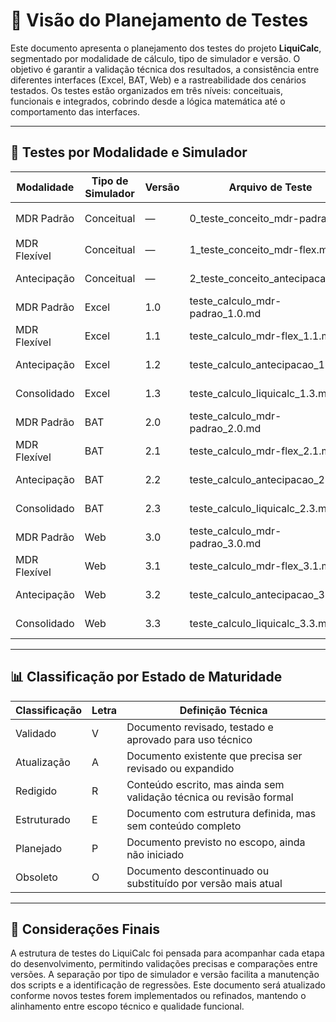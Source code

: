 # 📌 Visão do Planejamento de Testes

Este documento apresenta o planejamento dos testes do projeto **LiquiCalc**, segmentado por modalidade de cálculo, tipo de simulador e versão. O objetivo é garantir a validação técnica dos resultados, a consistência entre diferentes interfaces (Excel, BAT, Web) e a rastreabilidade dos cenários testados. Os testes estão organizados em três níveis: conceituais, funcionais e integrados, cobrindo desde a lógica matemática até o comportamento das interfaces.

---

## 🧪 Testes por Modalidade e Simulador

| Modalidade             | Tipo de Simulador | Versão | Arquivo de Teste                              | Estado           |
|------------------------|-------------------|--------|-----------------------------------------------|------------------|
| MDR Padrão             | Conceitual        | —      | 0_teste_conceito_mdr-padrao.md                | Atualização 🛠️   |
| MDR Flexível           | Conceitual        | —      | 1_teste_conceito_mdr-flex.md                  | Estruturado 📐    |
| Antecipação            | Conceitual        | —      | 2_teste_conceito_antecipacao.md               | Estruturado 📐    |
| MDR Padrão             | Excel             | 1.0    | teste_calculo_mdr-padrao_1.0.md               | Planejado 📌      |
| MDR Flexível           | Excel             | 1.1    | teste_calculo_mdr-flex_1.1.md                 | Planejado 📌      |
| Antecipação            | Excel             | 1.2    | teste_calculo_antecipacao_1.2.md              | Planejado 📌      |
| Consolidado            | Excel             | 1.3    | teste_calculo_liquicalc_1.3.md                | Planejado 📌      |
| MDR Padrão             | BAT               | 2.0    | teste_calculo_mdr-padrao_2.0.md               | Planejado 📌      |
| MDR Flexível           | BAT               | 2.1    | teste_calculo_mdr-flex_2.1.md                 | Planejado 📌      |
| Antecipação            | BAT               | 2.2    | teste_calculo_antecipacao_2.2.md              | Planejado 📌      |
| Consolidado            | BAT               | 2.3    | teste_calculo_liquicalc_2.3.md                | Planejado 📌      |
| MDR Padrão             | Web               | 3.0    | teste_calculo_mdr-padrao_3.0.md               | Planejado 📌      |
| MDR Flexível           | Web               | 3.1    | teste_calculo_mdr-flex_3.1.md                 | Planejado 📌      |
| Antecipação            | Web               | 3.2    | teste_calculo_antecipacao_3.2.md              | Planejado 📌      |
| Consolidado            | Web               | 3.3    | teste_calculo_liquicalc_3.3.md                | Planejado 📌      |

---

## 📊 Classificação por Estado de Maturidade

| Classificação | Letra | Definição Técnica                                                                 |
|---------------|--------|------------------------------------------------------------------------------------|
| Validado      | V      | Documento revisado, testado e aprovado para uso técnico                           |
| Atualização   | A      | Documento existente que precisa ser revisado ou expandido                         |
| Redigido      | R      | Conteúdo escrito, mas ainda sem validação técnica ou revisão formal               |
| Estruturado   | E      | Documento com estrutura definida, mas sem conteúdo completo                       |
| Planejado     | P      | Documento previsto no escopo, ainda não iniciado                                  |
| Obsoleto      | O      | Documento descontinuado ou substituído por versão mais atual                      |

---

## 📎 Considerações Finais

A estrutura de testes do LiquiCalc foi pensada para acompanhar cada etapa do desenvolvimento, permitindo validações precisas e comparações entre versões. A separação por tipo de simulador e versão facilita a manutenção dos scripts e a identificação de regressões. Este documento será atualizado conforme novos testes forem implementados ou refinados, mantendo o alinhamento entre escopo técnico e qualidade funcional.
